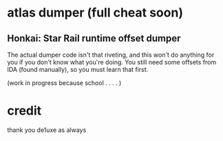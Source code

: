 # atlas dumper (full cheat soon)
## Honkai: Star Rail runtime offset dumper
The actual dumper code isn't that riveting, and this won't do anything for you if you don't know what you're doing. 
You still need some offsets from IDA (found manually), so you must learn that first.

(work in progress because school . . . . )

# credit
thank you de1uxe as always
